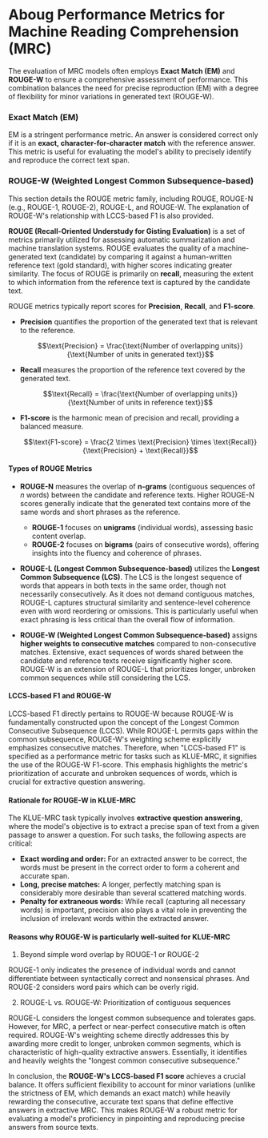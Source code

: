 # Aboug Performance Metrics for Machine Reading Comprehension (MRC)

The evaluation of MRC models often employs **Exact Match (EM)** and **ROUGE-W** to ensure a comprehensive assessment of performance. This combination balances the need for precise reproduction (EM) with a degree of flexibility for minor variations in generated text (ROUGE-W).

### Exact Match (EM)

EM is a stringent performance metric. An answer is considered correct only if it is an **exact, character-for-character match** with the reference answer. This metric is useful for evaluating the model's ability to precisely identify and reproduce the correct text span.

### ROUGE-W (Weighted Longest Common Subsequence-based)
This section details the ROUGE metric family, including ROUGE, ROUGE-N (e.g., ROUGE-1, ROUGE-2), ROUGE-L, and ROUGE-W. The explanation of ROUGE-W's relationship with LCCS-based F1 is also provided.

**ROUGE (Recall-Oriented Understudy for Gisting Evaluation)** is a set of metrics primarily utilized for assessing automatic summarization and machine translation systems. ROUGE evaluates the quality of a machine-generated text (candidate) by comparing it against a human-written reference text (gold standard), with higher scores indicating greater similarity. The focus of ROUGE is primarily on **recall**, measuring the extent to which information from the reference text is captured by the candidate text.

ROUGE metrics typically report scores for **Precision**, **Recall**, and **F1-score**.

* **Precision** quantifies the proportion of the generated text that is relevant to the reference.

    $$\text{Precision} = \frac{\text{Number of overlapping units}}{\text{Number of units in generated text}}$$


* **Recall** measures the proportion of the reference text covered by the generated text.

    $$\text{Recall} = \frac{\text{Number of overlapping units}}{\text{Number of units in reference text}}$$

* **F1-score** is the harmonic mean of precision and recall, providing a balanced measure.

    $$\text{F1-score} = \frac{2 \times \text{Precision} \times \text{Recall}}{\text{Precision} + \text{Recall}}$$

#### Types of ROUGE Metrics

* **ROUGE-N** measures the overlap of **n-grams** (contiguous sequences of $n$ words) between the candidate and reference texts. Higher ROUGE-N scores generally indicate that the generated text contains more of the same words and short phrases as the reference. 
    * **ROUGE-1** focuses on **unigrams** (individual words), assessing basic content overlap.
    * **ROUGE-2** focuses on **bigrams** (pairs of consecutive words), offering insights into the fluency and coherence of phrases.
    
* **ROUGE-L (Longest Common Subsequence-based)** utilizes the **Longest Common Subsequence (LCS)**. The LCS is the longest sequence of words that appears in both texts in the same order, though not necessarily consecutively. As it does not demand contiguous matches, ROUGE-L captures structural similarity and sentence-level coherence even with word reordering or omissions. This is particularly useful when exact phrasing is less critical than the overall flow of information.

* **ROUGE-W (Weighted Longest Common Subsequence-based)** assigns **higher weights to consecutive matches** compared to non-consecutive matches. Extensive, exact sequences of words shared between the candidate and reference texts receive significantly higher score. ROUGE-W is an extension of ROUGE-L that prioritizes longer, unbroken common sequences while still considering the LCS.

#### LCCS-based F1 and ROUGE-W

LCCS-based F1 directly pertains to ROUGE-W because ROUGE-W is fundamentally constructed upon the concept of the Longest Common Consecutive Subsequence (LCCS). While ROUGE-L permits gaps within the common subsequence, ROUGE-W's weighting scheme explicitly emphasizes consecutive matches. Therefore, when "LCCS-based F1" is specified as a performance metric for tasks such as KLUE-MRC, it signifies the use of the ROUGE-W F1-score. This emphasis highlights the metric's prioritization of accurate and unbroken sequences of words, which is crucial for extractive question answering.

#### Rationale for ROUGE-W in KLUE-MRC

The KLUE-MRC task typically involves **extractive question answering**, where the model's objective is to extract a precise span of text from a given passage to answer a question. For such tasks, the following aspects are critical:

* **Exact wording and order:** For an extracted answer to be correct, the words must be present in the correct order to form a coherent and accurate span.
* **Long, precise matches:** A longer, perfectly matching span is considerably more desirable than several scattered matching words.
* **Penalty for extraneous words:** While recall (capturing all necessary words) is important, precision also plays a vital role in preventing the inclusion of irrelevant words within the extracted answer.

#### Reasons why ROUGE-W is particularly well-suited for KLUE-MRC

1. Beyond simple word overlap by ROUGE-1 or ROUGE-2

ROUGE-1 only indicates the presence of individual words and cannot differentiate between syntactically correct and nonsensical phrases. And ROUGE-2 considers word pairs which can be overly rigid. 

2. ROUGE-L vs. ROUGE-W: Prioritization of contiguous sequences

ROUGE-L considers the longest common subsequence and tolerates gaps. However, for MRC, a perfect or near-perfect consecutive match is often required. ROUGE-W's weighting scheme directly addresses this by awarding more credit to longer, unbroken common segments, which is characteristic of high-quality extractive answers. Essentially, it identifies and heavily weights the "longest common consecutive subsequence."

In conclusion, the **ROUGE-W's LCCS-based F1 score** achieves a crucial balance. It offers sufficient flexibility to account for minor variations (unlike the strictness of EM, which demands an exact match) while heavily rewarding the consecutive, accurate text spans that define effective answers in extractive MRC. This makes ROUGE-W a robust metric for evaluating a model's proficiency in pinpointing and reproducing precise answers from source texts.